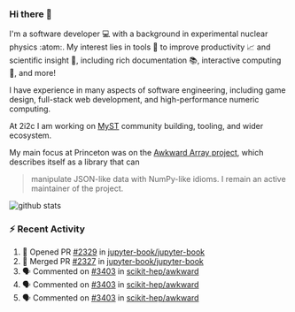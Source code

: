 ### Hi there 👋 

I'm a software developer 💻 with a background in experimental nuclear physics :atom:. My interest lies in tools :wrench: to improve productivity :chart_with_upwards_trend: and scientific insight :telescope:, including rich documentation 📚, interactive computing 🧮, and more! 

I have experience in many aspects of software engineering, including game design, full-stack web development, and high-performance numeric computing. 

At 2i2c I am working on [MyST](https://github.com/jupyter-book/mystmd) community building, tooling, and wider ecosystem. 

My main focus at Princeton was on the [Awkward Array project](awkward-array.org/), which describes itself as a library that can 
> manipulate JSON-like data with NumPy-like idioms. I remain an active maintainer of the project. 

![github stats](https://github-readme-stats.vercel.app/api?username=agoose77&show_icons=true&hide_rank=true&hide_title=true&bg_color=30,e76445,904e95&text_color=efe3ec&icon_color=efe3ec)
<!--
**agoose77/agoose77** is a ✨ _special_ ✨ repository because its `README.md` (this file) appears on your GitHub profile.

Here are some ideas to get you started:

- 🔭 I’m currently working on ...
- 🌱 I’m currently learning ...
- 👯 I’m looking to collaborate on ...
- 🤔 I’m looking for help with ...
- 💬 Ask me about ...
- 📫 How to reach me: ...
- 😄 Pronouns: ...
- ⚡ Fun fact: ...
-->

### :zap: Recent Activity

<!--START_SECTION:activity-->
1. 💪 Opened PR [#2329](https://github.com/jupyter-book/jupyter-book/pull/2329) in [jupyter-book/jupyter-book](https://github.com/jupyter-book/jupyter-book)
2. 🎉 Merged PR [#2327](https://github.com/jupyter-book/jupyter-book/pull/2327) in [jupyter-book/jupyter-book](https://github.com/jupyter-book/jupyter-book)
3. 🗣 Commented on [#3403](https://github.com/scikit-hep/awkward/issues/3403#issuecomment-2679003698) in [scikit-hep/awkward](https://github.com/scikit-hep/awkward)
4. 🗣 Commented on [#3403](https://github.com/scikit-hep/awkward/issues/3403#issuecomment-2678885962) in [scikit-hep/awkward](https://github.com/scikit-hep/awkward)
5. 🗣 Commented on [#3403](https://github.com/scikit-hep/awkward/issues/3403#issuecomment-2678801241) in [scikit-hep/awkward](https://github.com/scikit-hep/awkward)
<!--END_SECTION:activity-->
